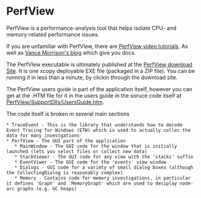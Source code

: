 # PerfView
PerfView is a performance-analysis tool that helps isolate CPU- and memory-related performance issues.

If you are unfamiliar with PerfVIew, there are [PerfView video tutorials](http://channel9.msdn.com/Series/PerfView-Tutorial).   As well as [Vance Morrison's blog](http://blogs.msdn.com/b/vancem/archive/tags/perfview) which give you docs. 

The PerfVIew executable is ultimately published at the [PerfView download Site](http://www.microsoft.com/en-us/download/details.aspx?id=28567).    It is one xcopy deployable EXE file (packaged in a ZIP file).  You can be running it in less than a minute, by clickin through the download site.  

The PerfView users guide is part of the application itself, however you can get at the .HTM file for it in the users guide in the soruce code itself at [PerfView/SupportDlls/UsersGuide.htm](https://github.com/Microsoft/perfview/blob/master/src/PerfView/SupportDlls/UsersGuide.htm).

The code itself is broken in several main sections

    * TraceEvent - This is the library that understands how to decode Event Tracing for Windows (ETW) which is used to actually collec the data for many investgations
    * PerfView - The GUI part of the application
       * MainWindow - The GUI code for the window that is initially launched (lets you select files or collect new data) 
       * StackViewer - The GUI code for any view with the 'stacks' suffix
       * EventViwer - The GUI code for the 'events' view window
       * Dialogs - GUI code for a variety of small dialog boxes (although the CollectingDialog is reasonably complex) 
       * Memory - Contains code for memory investigations, in particular it defines 'Graph' and 'MemoryGraph' which are used to desiplay node-arc graphs (e.g. GC heaps) 
